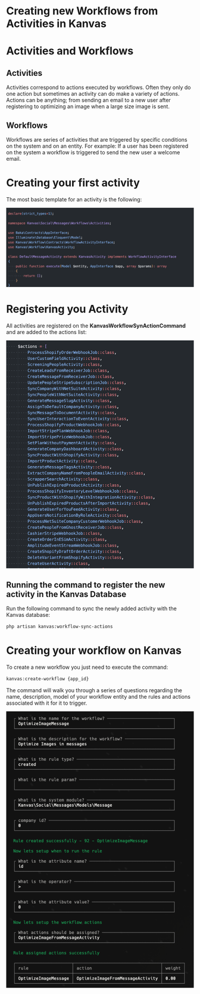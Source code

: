 # Creating new Workflows from Activities in Kanvas

# Activities and Workflows

## Activities

Activities correspond to actions executed by workflows. Often they only do one action but sometimes an activity can do make a variety of actions. Actions can be anything; from sending an email to a new user after registering to optimizing an image when a large size image is sent.

## Workflows

Workflows are series of activities that are triggered by specific conditions on the system and on an entity. For example: If a user has been registered on the system a workflow is triggered to send the new user a welcome email.

# Creating your first activity

The most basic template for an activity is the following:

![simple_activity.png](./resources/simple_activity.png)

# Registering you Activity

All activities are registered on the **KanvasWorkflowSynActionCommand** and are added to the actions list:

![actions_array.png](./resources/actions_array.png)

## Running the command to register the new activity in the Kanvas Database

Run the following command to sync the newly added activity with the Kanvas database:

```bash
php artisan kanvas:workflow-sync-actions
```

# Creating your workflow on Kanvas

To create a new workflow you just need to execute the command:

```bash
kanvas:create-workflow {app_id}
```

The command will walk you through a series of questions regarding the name, description, model of your workflow entity and the rules and actions associated with it for it to trigger.

![workflow_command_ui.png](./resources/workflow_command_ui.png)